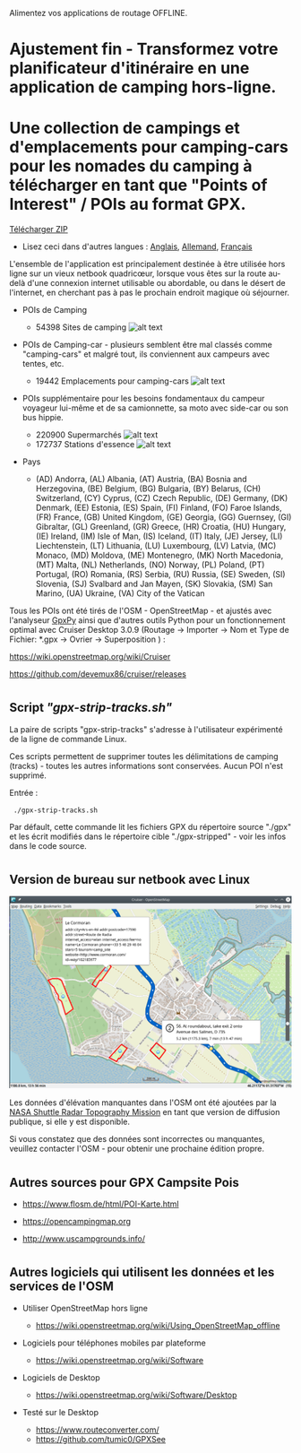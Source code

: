Alimentez vos applications de routage OFFLINE.

# Ajustement fin - Transformez votre planificateur d'itinéraire en une application de camping hors-ligne.
# Une collection de campings et d'emplacements pour camping-cars pour les nomades du camping à télécharger en tant que "Points of Interest" / POIs au format GPX.

[Télécharger ZIP](https://github.com/GpxFeed/campgrounds/archive/refs/heads/master.zip)

* Lisez ceci dans d'autres langues : [Anglais](README.md), [Allemand](README.de.md), [Français](README.fr.md)

L'ensemble de l'application est principalement destinée à être utilisée hors ligne sur un vieux netbook quadricœur, lorsque vous êtes sur la route au-delà d'une connexion internet utilisable ou abordable, ou dans le désert de l'internet, en cherchant pas à pas le prochain endroit magique où séjourner.

- POIs de Camping 

    - 54398 Sites de camping   ![alt text](https://wiki.openstreetmap.org/w/images/thumb/e/e4/Camping.16.svg/16px-Camping.16.svg.png)

- POIs de Camping-car - plusieurs semblent être mal classés comme "camping-cars" et malgré tout, ils conviennent aux campeurs avec tentes, etc.

    - 19442 Emplacements pour camping-cars   ![alt text](https://wiki.openstreetmap.org/w/images/thumb/a/a1/Caravan-16.svg/16px-Caravan-16.svg.png)

- POIs supplémentaire pour les besoins fondamentaux du campeur voyageur lui-même et de sa camionnette, sa moto avec side-car ou son bus hippie.

    - 220900 Supermarchés   ![alt text](https://wiki.openstreetmap.org/w/images/thumb/7/76/Supermarket-14.svg/16px-Supermarket-14.svg.png)
    - 172737 Stations d'essence  ![alt text](https://wiki.openstreetmap.org/w/images/thumb/7/77/Fuel-16.svg/16px-Fuel-16.svg.png)

- Pays

    - (AD) Andorra, (AL) Albania, (AT) Austria, (BA) Bosnia and Herzegovina, (BE) Belgium, (BG) Bulgaria, (BY) Belarus, (CH) Switzerland, (CY) Cyprus, (CZ) Czech Republic, (DE) Germany, (DK) Denmark, (EE) Estonia, (ES) Spain, (FI) Finland, (FO) Faroe Islands, (FR) France, (GB) United Kingdom, (GE) Georgia, (GG) Guernsey, (GI) Gibraltar, (GL) Greenland, (GR) Greece, (HR) Croatia, (HU) Hungary, (IE) Ireland, (IM) Isle of Man, (IS) Iceland, (IT) Italy, (JE) Jersey, (LI) Liechtenstein, (LT) Lithuania, (LU) Luxembourg, (LV) Latvia, (MC) Monaco, (MD) Moldova, (ME) Montenegro, (MK) North Macedonia, (MT) Malta, (NL) Netherlands, (NO) Norway, (PL) Poland, (PT) Portugal, (RO) Romania, (RS) Serbia, (RU) Russia, (SE) Sweden, (SI) Slovenia, (SJ) Svalbard and Jan Mayen, (SK) Slovakia, (SM) San Marino, (UA) Ukraine, (VA) City of the Vatican

Tous les POIs ont été tirés de l'OSM - OpenStreetMap - et ajustés avec l'analyseur [GpxPy](http://github.com/tkrajina/gpxpy) ainsi que d'autres outils Python pour un fonctionnement optimal avec Cruiser Desktop 3.0.9 (Routage -> Importer -> Nom et Type de Fichier: *.gpx -> Ovrier -> Superposition ) :

  https://wiki.openstreetmap.org/wiki/Cruiser
  
  https://github.com/devemux86/cruiser/releases

# <h2>Script <i>"gpx-strip-tracks.sh"</i></h2>

La paire de scripts "gpx-strip-tracks" s'adresse à l'utilisateur expérimenté de la ligne de commande Linux.

Ces scripts permettent de supprimer toutes les délimitations de camping (tracks) - toutes les autres informations sont conservées. Aucun POI n'est supprimé.

Entrée :

     ./gpx-strip-tracks.sh

Par défault, cette commande lit les fichiers GPX du répertoire source "./gpx" et les écrit modifiés dans le répertoire cible "./gpx-stripped" - voir les infos dans le code source.

# <h2>Version de bureau sur netbook avec Linux</h2>

![alt text](./cruiser.png?raw=true "Cruiser")

Les données d'élévation manquantes dans l'OSM ont été ajoutées par la [NASA Shuttle Radar Topography Mission](https://en.wikipedia.org/wiki/Shuttle_Radar_Topography_Mission) en tant que version de diffusion publique, si elle y est disponible. 

Si vous constatez que des données sont incorrectes ou manquantes, veuillez contacter l'OSM - pour obtenir une prochaine édition propre.

# <h2>Autres sources pour GPX Campsite Pois</h2>

- https://www.flosm.de/html/POI-Karte.html

- https://opencampingmap.org

- http://www.uscampgrounds.info/

# <h2>Autres logiciels qui utilisent les données et les services de l'OSM</h2>

- Utiliser OpenStreetMap hors ligne
    - https://wiki.openstreetmap.org/wiki/Using_OpenStreetMap_offline

- Logiciels pour téléphones mobiles par plateforme
    - https://wiki.openstreetmap.org/wiki/Software

- Logiciels de Desktop 
    - https://wiki.openstreetmap.org/wiki/Software/Desktop

- Testé sur le Desktop
    - https://www.routeconverter.com/
    - https://github.com/tumic0/GPXSee
